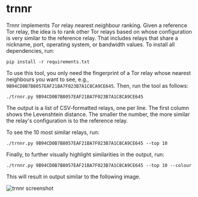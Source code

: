 # trnnr

Trnnr implements *T*or *r*elay *n*earest *n*eighbour *r*anking.  Given a
reference Tor relay, the idea is to rank other Tor relays based on whose
configuration is very similar to the reference relay.  That includes relays that
share a nickname, port, operating system, or bandwidth values.  To install all
dependencies, run:

    pip install -r requirements.txt

To use this tool, you only need the fingerprint of a Tor relay whose nearest
neighbours you want to see, e.g., `9B94CD0B7B8057EAF21BA7F023B7A1C8CA9CE645`.
Then, run the tool as follows:

    ./trnnr.py 9B94CD0B7B8057EAF21BA7F023B7A1C8CA9CE645

The output is a list of CSV-formatted relays, one per line.  The first column
shows the Levenshtein distance.  The smaller the number, the more similar the
relay's configuration is to the reference relay.

To see the 10 most similar relays, run:

    ./trnnr.py 9B94CD0B7B8057EAF21BA7F023B7A1C8CA9CE645 --top 10

Finally, to further visually highlight similarities in the output, run:

    ./trnnr.py 9B94CD0B7B8057EAF21BA7F023B7A1C8CA9CE645 --top 10 --colour

This will result in output similar to the following image.

![trnnr screenshot](https://nullhypothesis.github.com/trnnr-screenshot.png)
